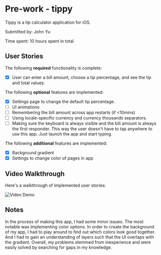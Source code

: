 # Pre-work - tippy

Tippy is a tip calculator application for iOS.

Submitted by: John Yu

Time spent: 10 hours spent in total

## User Stories

The following **required** functionality is complete:

* [X] User can enter a bill amount, choose a tip percentage, and see the tip and total values.

The following **optional** features are implemented:
* [X] Settings page to change the default tip percentage.
* [ ] UI animations
* [ ] Remembering the bill amount across app restarts (if <10mins)
* [ ] Using locale-specific currency and currency thousands separators.
* [ ] Making sure the keyboard is always visible and the bill amount is always the first responder. This way the user doesn't have to tap anywhere to use this app. Just launch the app and start typing.

The following **additional** features are implemented:

- [X] Background gradient
- [X] Settings to change color of pages in app

## Video Walkthrough 

Here's a walkthrough of implemented user stories:

<img src='https://i.imgur.com/AQW6zK4.gif' title='tippyDemo' width='' alt='Video Demo' />

## Notes

In the process of making this app, I had some minor issues. The most notable was implementing color options. In order to create the background of my app, I had to play around to find out which colors look good together. And I had to gain an understanding of layers such that the UI overlaps with the gradient. Overall, my problems stemmed from inexperience and were easily solved by searching for gaps in my knowledge.

